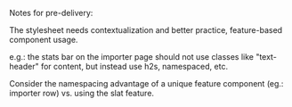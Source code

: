 Notes for pre-delivery:

The stylesheet needs contextualization and better practice, feature-based component usage.

e.g.:
the stats bar on the importer page should not use classes like "text-header" for content, but instead use h2s, namespaced, etc.


Consider the namespacing advantage of a unique feature component (eg.: importer row) vs. using the slat feature.
